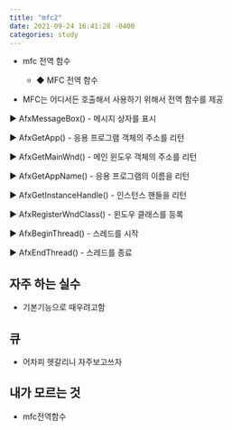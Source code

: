```yaml
---
title: "mfc2"
date: 2021-09-24 16:41:28 -0400
categories: study
---
```

 - mfc 전역 함수
    - ◆ MFC 전역 함수



- MFC는 어디서든 호출해서 사용하기 위해서 전역 함수를 제공



▶ AfxMessageBox() - 메시지 상자를 표시

▶ AfxGetApp() - 응용 프로그램 객체의 주소를 리턴

▶ AfxGetMainWnd() - 메인 윈도우 객체의 주소를 리턴

▶ AfxGetAppName() - 응용 프로그램의 이름을 리턴

▶ AfxGetInstanceHandle() - 인스턴스 핸들을 리턴

▶ AfxRegisterWndClass() - 윈도우 클래스를 등록

▶ AfxBeginThread() - 스레드를 시작

▶ AfxEndThread() - 스레드를 종료
   



## 자주 하는 실수
  - 기본기능으로 때우려고함
## 큐
  - 어차피 헷갈리니 자주보고쓰자
## 내가 모르는 것
  - mfc전역함수

